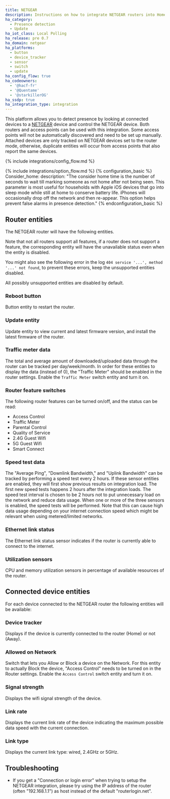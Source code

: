 ```yaml
---
title: NETGEAR
description: Instructions on how to integrate NETGEAR routers into Home Assistant.
ha_category:
  - Presence detection
  - Update
ha_iot_class: Local Polling
ha_release: pre 0.7
ha_domain: netgear
ha_platforms:
  - button
  - device_tracker
  - sensor
  - switch
  - update
ha_config_flow: true
ha_codeowners:
  - '@hacf-fr'
  - '@Quentame'
  - '@starkillerOG'
ha_ssdp: true
ha_integration_type: integration
---
```


This platform allows you to detect presence by looking at connected devices to a [NETGEAR](https://www.netgear.com/) device and control the NETGEAR device.
Both routers and access points can be used with this integration. Some access points will not be automatically discovered and need to be set up manually.
Attached devices are only tracked on NETGEAR devices set to the router mode, otherwise, duplicate entities will occur from access points that also report the same devices.

{% include integrations/config_flow.md %}

{% include integrations/option_flow.md %}
{% configuration_basic %}
Consider_home:
  description: "The consider home time is the number of seconds to wait till marking someone as not home after not being seen. This parameter is most useful for households with Apple iOS devices that go into sleep mode while still at home to conserve battery life. iPhones will occasionally drop off the network and then re-appear. This option helps prevent false alarms in presence detection."
{% endconfiguration_basic %}

## Router entities
The NETGEAR router will have the following entities.

Note that not all routers support all features, if a router does not support a feature, the corresponding entity will have the unavailable status even when the entity is disabled.

You might also see the following error in the log `404 service '...', method '...' not found`, to prevent these errors, keep the unsupported entities disabled.

All possibly unsupported entities are disabled by default.

### Reboot button

Button entity to restart the router.

### Update entity

Update entity to view current and latest firmware version, and install the latest firmware of the router.

### Traffic meter data

The total and average amount of downloaded/uploaded data through the router can be tracked per day/week/month.
In order for these entities to display the data (instead of 0), the "Traffic Meter" should be enabled in the router settings.
Enable the `Traffic Meter` switch entity and turn it on.

### Router feature switches

The following router features can be turned on/off, and the status can be read:

- Access Control
- Traffic Meter
- Parental Control
- Quality of Service
- 2.4G Guest Wifi
- 5G Guest Wifi
- Smart Connect

### Speed test data

The "Average Ping", "Downlink Bandwidth," and "Uplink Bandwidth" can be tracked by performing a speed test every 2 hours.
If these sensor entities are enabled, they will first show previous results on integration load. The first new speed tests happens 2 hours after the integration loads.
The speed test interval is chosen to be 2 hours not to put unnecessary load on the network and reduce data usage.
When one or more of the three sensors is enabled, the speed tests will be performed. Note that this can cause high data usage depending on your internet connection speed which might be relevant when using metered/limited networks.

### Ethernet link status

The Ethernet link status sensor indicates if the router is currently able to connect to the internet.

### Utilization sensors

CPU and memory utilization sensors in percentage of available resources of the router.

## Connected device entities

For each device connected to the NETGEAR router the following entities will be available:

### Device tracker

Displays if the device is currently connected to the router (Home) or not (Away).

### Allowed on Network

Switch that lets you Allow or Block a device on the Network.
For this entity to actually Block the device, "Access Control" needs to be turned on in the Router settings.
Enable the `Access Control` switch entity and turn it on.

### Signal strength

Displays the wifi signal strength of the device.

### Link rate

Displays the current link rate of the device indicating the maximum possible data speed with the current connection.

### Link type

Displays the current link type: wired, 2.4GHz or 5GHz.

## Troubleshooting

- If you get a "Connection or login error" when trying to setup the NETGEAR integration, please try using the IP address of the router (often "192.168.1.1") as host instead of the default "routerlogin.net".
